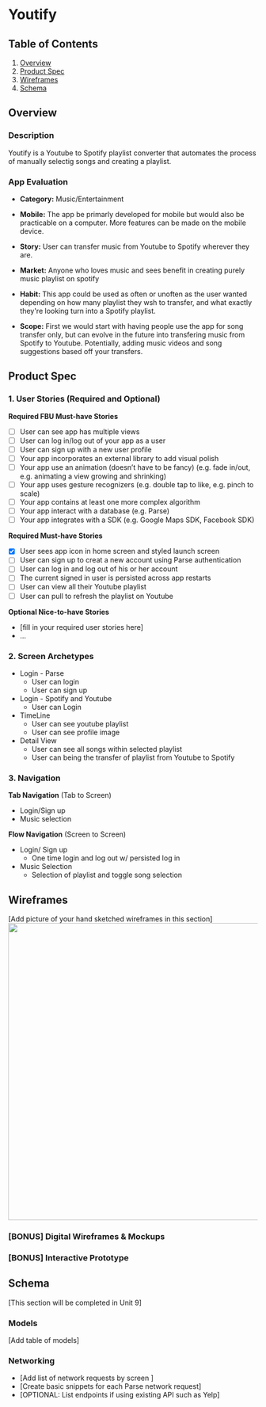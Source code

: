 # Youtify

## Table of Contents
1. [Overview](#Overview)
1. [Product Spec](#Product-Spec)
1. [Wireframes](#Wireframes)
2. [Schema](#Schema)

## Overview
### Description
Youtify is a Youtube to Spotify playlist converter that automates the process of manually selectig songs and creating a playlist. 

### App Evaluation
- **Category:** Music/Entertainment

- **Mobile:** The app be primarly developed for mobile but would also be practicable on a computer. More features can be made on the mobile device.

- **Story:** User can transfer music from Youtube to Spotify wherever they are. 

- **Market:** Anyone who loves music and sees benefit in creating purely music playlist on spotify

- **Habit:** This app could be used as often or unoften as the user wanted depending on how many playlist they wsh to transfer, and what exactly they're looking turn into a Spotify playlist.

- **Scope:** First we would start with having people use the app for song transfer only, but can evolve in the future into transfering music from Spotify to Youtube. Potentially, adding music videos and song suggestions based off your transfers.

## Product Spec

### 1. User Stories (Required and Optional)

**Required FBU Must-have Stories**

* [ ] User can see app has multiple views
* [ ] User can log in/log out of your app as a user
* [ ] User can sign up with a new user profile
* [ ] Your app incorporates an external library to add visual polish
* [ ] Your app use an animation (doesn’t have to be fancy) (e.g. fade in/out, e.g. animating a view growing and shrinking)
* [ ] Your app uses gesture recognizers (e.g. double tap to like, e.g. pinch to scale) 
* [ ] Your app contains at least one more complex algorithm 
* [ ] Your app interact with a database (e.g. Parse) 
* [ ] Your app integrates with a SDK (e.g. Google Maps SDK, Facebook SDK)

**Required Must-have Stories**
* [x] User sees app icon in home screen and styled launch screen
* [ ] User can sign up to creat a new account using Parse authentication
* [ ] User can log in and log out of his or her account
* [ ] The current signed in user is persisted across app restarts
* [ ] User can view all their Youtube playlist
* [ ] User can pull to refresh the playlist on Youtube

**Optional Nice-to-have Stories**

* [fill in your required user stories here]
* ...

### 2. Screen Archetypes

* Login - Parse
   * User can login
   * User can sign up
* Login - Spotify and Youtube
   * User can Login
* TimeLine
   * User can see youtube playlist
   * User can see profile image
* Detail View
   * User can see all songs within selected playlist
   * User can being the transfer of playlist from Youtube to Spotify 

### 3. Navigation

**Tab Navigation** (Tab to Screen)

* Login/Sign up
* Music selection

**Flow Navigation** (Screen to Screen)

* Login/ Sign up
   * One time login and log out w/ persisted log in
* Music Selection
   * Selection of playlist and toggle song selection
 

## Wireframes
[Add picture of your hand sketched wireframes in this section]
<img src="https://i.imgur.com/Youtify-5.jpg" width=600>

### [BONUS] Digital Wireframes & Mockups

### [BONUS] Interactive Prototype

## Schema 
[This section will be completed in Unit 9]
### Models
[Add table of models]
### Networking
- [Add list of network requests by screen ]
- [Create basic snippets for each Parse network request]
- [OPTIONAL: List endpoints if using existing API such as Yelp]
